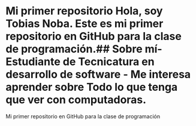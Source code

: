 # Mi primer repositorio Hola, soy Tobias Noba. Este es mi primer repositorio en GitHub para la clase de programación.## Sobre mí- Estudiante de Tecnicatura en desarrollo de software - Me interesa aprender sobre Todo lo que tenga que ver con computadoras.
Mi primer repositorio en GitHub para la clase de programación
